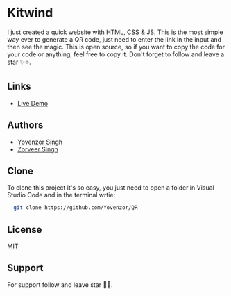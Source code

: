 
# Kitwind

I just created a quick website with HTML, CSS & JS.
This is the most simple way ever to generate a QR code, just need to enter the link in the input and then see the magic.
This is open source, so if you want to copy the code for your code or anything, feel free to copy it.
Don't forget to follow and leave a star ✨⭐.

## Links

 - [Live Demo](https://yovenzor.github.io/QR/)

## Authors

- [Yovenzor Singh](https://www.github.com/Yovenzor)
- [Zorveer Singh](https://www.github.com/Zorveer)


## Clone

To clone this project it's so easy, you just need to open a folder in Visual Studio Code and in the terminal wrtie:

```bash
  git clone https://github.com/Yovenzor/QR
```


## License

[MIT](https://choosealicense.com/licenses/mit/)




## Support

For support follow and leave star 🌟✨.

